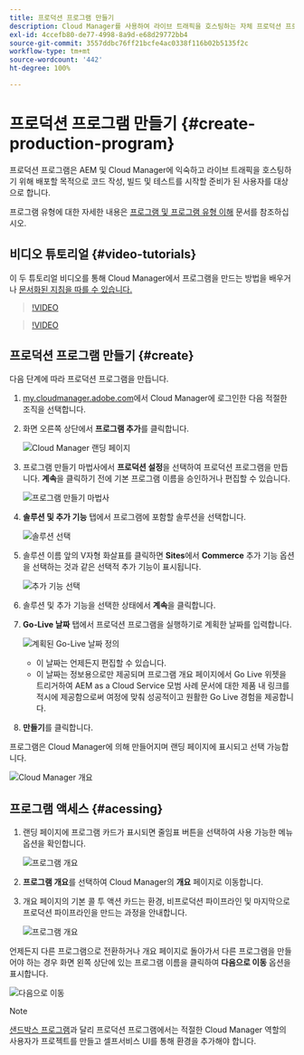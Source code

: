 ```yaml
---
title: 프로덕션 프로그램 만들기
description: Cloud Manager를 사용하여 라이브 트래픽을 호스팅하는 자체 프로덕션 프로그램을 만드는 방법을 알아봅니다.
exl-id: 4ccefb80-de77-4998-8a9d-e68d29772bb4
source-git-commit: 3557ddbc76ff21bcfe4ac0338f116b02b5135f2c
workflow-type: tm+mt
source-wordcount: '442'
ht-degree: 100%

---
```



# 프로덕션 프로그램 만들기 {#create-production-program}

프로덕션 프로그램은 AEM 및 Cloud Manager에 익숙하고 라이브 트래픽을 호스팅하기 위해 배포할 목적으로 코드 작성, 빌드 및 테스트를 시작할 준비가 된 사용자를 대상으로 합니다.

프로그램 유형에 대한 자세한 내용은 [프로그램 및 프로그램 유형 이해](program-types.md) 문서를 참조하십시오.

## 비디오 튜토리얼 {#video-tutorials}

이 두 튜토리얼 비디오를 통해 Cloud Manager에서 프로그램을 만드는 방법을 배우거나 [문서화된 지침을 따를 수 있습니다.](#create)

>[!VIDEO](https://video.tv.adobe.com/v/334953)

>[!VIDEO](https://video.tv.adobe.com/v/334954)

## 프로덕션 프로그램 만들기 {#create}

다음 단계에 따라 프로덕션 프로그램을 만듭니다.

1. [my.cloudmanager.adobe.com](https://my.cloudmanager.adobe.com/)에서 Cloud Manager에 로그인한 다음 적절한 조직을 선택합니다.

1. 화면 오른쪽 상단에서 **프로그램 추가**&#x200B;를 클릭합니다.

   ![Cloud Manager 랜딩 페이지](assets/first_timelogin1.png)

1. 프로그램 만들기 마법사에서 **프로덕션 설정**&#x200B;을 선택하여 프로덕션 프로그램을 만듭니다. **계속**&#x200B;을 클릭하기 전에 기본 프로그램 이름을 승인하거나 편집할 수 있습니다.

   ![프로그램 만들기 마법사](assets/create-prod1.png)

1. **솔루션 및 추가 기능** 탭에서 프로그램에 포함할 솔루션을 선택합니다.

   ![솔루션 선택](assets/setup-prod-select.png)

1. 솔루션 이름 앞의 V자형 화살표를 클릭하면 **Sites**&#x200B;에서 **Commerce** 추가 기능 옵션을 선택하는 것과 같은 선택적 추가 기능이 표시됩니다.

   ![추가 기능 선택](assets/setup-prod-commerce.png)

1. 솔루션 및 추가 기능을 선택한 상태에서 **계속**&#x200B;을 클릭합니다.

1. **Go-Live 날짜** 탭에서 프로덕션 프로그램을 실행하기로 계획한 날짜를 입력합니다.

   ![계획된 Go-Live 날짜 정의](assets/setup-go-live.png)

   * 이 날짜는 언제든지 편집할 수 있습니다.
   * 이 날짜는 정보용으로만 제공되며 프로그램 개요 페이지에서 Go Live 위젯을 트리거하여 AEM as a Cloud Service 모범 사례 문서에 대한 제품 내 링크를 적시에 제공함으로써 여정에 맞춰 성공적이고 원활한 Go Live 경험을 제공합니다.

1. **만들기**&#x200B;를 클릭합니다.

프로그램은 Cloud Manager에 의해 만들어지며 랜딩 페이지에 표시되고 선택 가능합니다.

![Cloud Manager 개요](assets/navigate-cm.png)

## 프로그램 액세스 {#acessing}

1. 랜딩 페이지에 프로그램 카드가 표시되면 줄임표 버튼을 선택하여 사용 가능한 메뉴 옵션을 확인합니다.

   ![프로그램 개요](assets/program-overview.png)

1. **프로그램 개요**&#x200B;를 선택하여 Cloud Manager의 **개요** 페이지로 이동합니다.

1. 개요 페이지의 기본 콜 투 액션 카드는 환경, 비프로덕션 파이프라인 및 마지막으로 프로덕션 파이프라인을 만드는 과정을 안내합니다.

   ![프로그램 개요](assets/set-up-prod5.png)

언제든지 다른 프로그램으로 전환하거나 개요 페이지로 돌아가서 다른 프로그램을 만들어야 하는 경우 화면 왼쪽 상단에 있는 프로그램 이름을 클릭하여 **다음으로 이동** 옵션을 표시합니다.

![다음으로 이동](assets/create-program-a1.png)

>[!NOTE]
>
>[샌드박스 프로그램](introduction-sandbox-programs.md#auto-creation)과 달리 프로덕션 프로그램에서는 적절한 Cloud Manager 역할의 사용자가 프로젝트를 만들고 셀프서비스 UI를 통해 환경을 추가해야 합니다.
